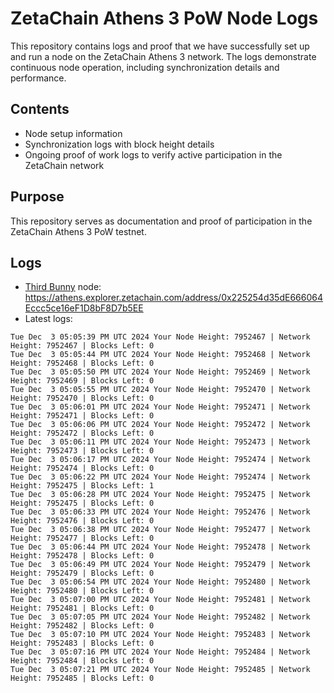 # ZetaChain Athens 3 PoW Node Logs
This repository contains logs and proof that we have successfully set up and run a node on the ZetaChain Athens 3 network. The logs demonstrate continuous node operation, including synchronization details and performance.

## Contents
- Node setup information
- Synchronization logs with block height details
- Ongoing proof of work logs to verify active participation in the ZetaChain network

## Purpose
This repository serves as documentation and proof of participation in the ZetaChain Athens 3 PoW testnet.

## Logs

- [Third Bunny](https://thirdbunny.xyz/) node: https://athens.explorer.zetachain.com/address/0x225254d35dE666064Eccc5ce16eF1D8bF8D7b5EE
- Latest logs:
```
Tue Dec  3 05:05:39 PM UTC 2024 Your Node Height: 7952467 | Network Height: 7952467 | Blocks Left: 0
Tue Dec  3 05:05:44 PM UTC 2024 Your Node Height: 7952468 | Network Height: 7952468 | Blocks Left: 0
Tue Dec  3 05:05:50 PM UTC 2024 Your Node Height: 7952469 | Network Height: 7952469 | Blocks Left: 0
Tue Dec  3 05:05:55 PM UTC 2024 Your Node Height: 7952470 | Network Height: 7952470 | Blocks Left: 0
Tue Dec  3 05:06:01 PM UTC 2024 Your Node Height: 7952471 | Network Height: 7952471 | Blocks Left: 0
Tue Dec  3 05:06:06 PM UTC 2024 Your Node Height: 7952472 | Network Height: 7952472 | Blocks Left: 0
Tue Dec  3 05:06:11 PM UTC 2024 Your Node Height: 7952473 | Network Height: 7952473 | Blocks Left: 0
Tue Dec  3 05:06:17 PM UTC 2024 Your Node Height: 7952474 | Network Height: 7952474 | Blocks Left: 0
Tue Dec  3 05:06:22 PM UTC 2024 Your Node Height: 7952474 | Network Height: 7952475 | Blocks Left: 1
Tue Dec  3 05:06:28 PM UTC 2024 Your Node Height: 7952475 | Network Height: 7952475 | Blocks Left: 0
Tue Dec  3 05:06:33 PM UTC 2024 Your Node Height: 7952476 | Network Height: 7952476 | Blocks Left: 0
Tue Dec  3 05:06:38 PM UTC 2024 Your Node Height: 7952477 | Network Height: 7952477 | Blocks Left: 0
Tue Dec  3 05:06:44 PM UTC 2024 Your Node Height: 7952478 | Network Height: 7952478 | Blocks Left: 0
Tue Dec  3 05:06:49 PM UTC 2024 Your Node Height: 7952479 | Network Height: 7952479 | Blocks Left: 0
Tue Dec  3 05:06:54 PM UTC 2024 Your Node Height: 7952480 | Network Height: 7952480 | Blocks Left: 0
Tue Dec  3 05:07:00 PM UTC 2024 Your Node Height: 7952481 | Network Height: 7952481 | Blocks Left: 0
Tue Dec  3 05:07:05 PM UTC 2024 Your Node Height: 7952482 | Network Height: 7952482 | Blocks Left: 0
Tue Dec  3 05:07:10 PM UTC 2024 Your Node Height: 7952483 | Network Height: 7952483 | Blocks Left: 0
Tue Dec  3 05:07:16 PM UTC 2024 Your Node Height: 7952484 | Network Height: 7952484 | Blocks Left: 0
Tue Dec  3 05:07:21 PM UTC 2024 Your Node Height: 7952485 | Network Height: 7952485 | Blocks Left: 0
```
